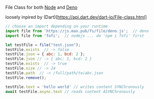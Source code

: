 

File Class for both [Node](https://nodejs.org/) and [Deno](https://deno.land)   

loosely inpired by (Dart)[https://api.dart.dev/dart-io/File-class.html]

```javascript
// choose an import depending on your runtime
import file from 'https://js.max.pub/fs/file/deno.js';  // deno 
import file from 'fofi';  // nodejs ... do 'npm i fofi' first

let testFile = file("test.json");
testFile.exists  // -> false
testFile.json = { abc: 1, bcd: 2 };
testFile.json // -> { abc: 1, bcd: 2 }
testFile.exists  // -> true
testFile.size // -> 24
testFile.path  // -> /full/path/to/abc.json
testFile.remove(); 

testFile.text = 'hello world' // writes content SYNChronously
await testFile.async.text // reads content ASYNChronously
```
